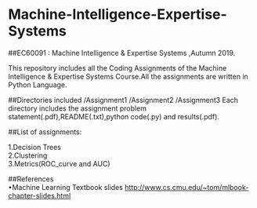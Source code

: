 # Machine-Intelligence-Expertise-Systems
##EC60091 : Machine Intelligence & Expertise Systems ,Autumn 2019.

This repository includes all the Coding Assignments of the Machine Intelligence & Expertise Systems Course.All the assignments are written in Python Language.

##Directories included
/Assignment1
/Assignment2
/Assignment3
Each directory includes the assignment problem statement(.pdf),README(.txt),python code(.py) and results(.pdf).

##List of assignments:

 1.Decision Trees   
 2.Clustering  
 3.Metrics(ROC_curve and AUC)
 
##References   
•Machine Learning Textbook slides http://www.cs.cmu.edu/~tom/mlbook-chapter-slides.html

